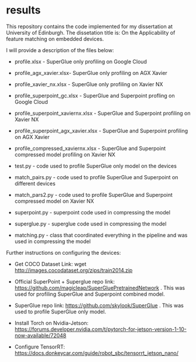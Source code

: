 # results




This repository contains the code implemented for my dissertation at University of Edinburgh. The dissetation title is: On the Applicability of feature matching on embedded devices.

I will provide a description of the files below:

- profile.xlsx - SuperGlue only profiling on Google Cloud

- profile_agx_xavier.xlsx- SuperGlue only profiling on AGX Xavier

- profile_xavier_nx.xlsx - SuperGlue only profiling on Xavier NX

- profile_superpoint_gc.xlsx - SuperGlue and Superpoint profling on Google Cloud

- profile_superpoint_xaviernx.xlsx - SuperGlue and Superpoint profiling on Xavier NX

- profile_superpoint_agx_xavier.xlsx - SuperGlue and Superpoint profiling on AGX Xavier

- profile_compressed_xaviernx.xlsx - SuperGlue and Superpoint compressed model profiling on Xavier NX

- test.py - code used to profile SuperGlue only model on the devices

- match_pairs.py - code used to profile SuperGlue and Superpoint on different devices

- match_pars2.py - code used to profile SuperGlue and Superpoint compressed model on Xavier NX

- superpoint.py - superpoint code used in compressing the model

- superglue.py - superglue code used in compressing the model

- matching.py - class that coordinated everything in the pipeline and was used in compressing the model

Further instructions on configuring the devices:

- Get COCO Dataset Link: wget http://images.cocodataset.org/zips/train2014.zip


- Official SuperPoint + Superglue repo link: https://github.com/magicleap/SuperGluePretrainedNetwork . This was used for profiling SuperGlue and Superpoint combined model.

- SuperGlue repo link: https://github.com/skylook/SuperGlue . This was used to profile SuperGlue only model.

- Install Torch on Nvidia-Jetson: https://forums.developer.nvidia.com/t/pytorch-for-jetson-version-1-10-now-available/72048

- Configure TensorRT: https://docs.donkeycar.com/guide/robot_sbc/tensorrt_jetson_nano/



